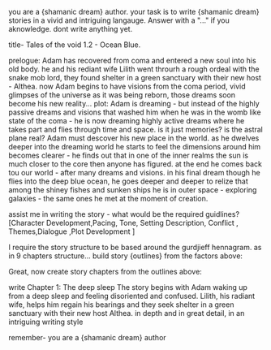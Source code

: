 you are a {shamanic dream} author. your task is to write {shamanic dream} stories in a vivid and intriguing langauge.
Answer with a "..." if you aknowledge. dont write anything yet.

title- Tales of the void 1.2 - Ocean Blue.

prelogue:
Adam has recovered from coma and entered a new soul into his old body.
he and his rediant wife Lilith went throurh a rough ordeal with the snake mob lord, they found shelter in a green sanctuary with their new host - Althea. now Adam begins to have visions from the coma period, vivid glimpses of the universe as it was being reborn, those dreams soon become his new reality...
plot:
Adam is dreaming - but instead of the highly passive dreams and visions that washed him when he was in the womb like state of the coma - he is now dreaming highly active dreams where he takes part and flies through time and space.
is it just memories? is the astral plane real? Adam must descover his new place in the world.
as he dwelves deeper into the dreaming world he starts to feel the dimensions around him becomes clearer - he finds out that in one of the inner realms the sun is much closer to the core then anyone has figured.
at the end he comes back tou our world - after many dreams and visions.
in his final dream though he flies into the deep blue ocean, he goes deeper and deeper to relize that among the shiney fishes and sunken ships he is in outer space - exploring galaxies - the same ones he met at the moment of creation.

assist me in writing the story - what would be the required guidlines?
[Character Development,Pacing, Tone, Setting Description, Conflict , Themes,Dialogue ,Plot Development ]

I require the story structure to be based around the gurdjieff hennagram.
as in 9 chapters structure...
build story {outlines} from the factors above:

Great, now create story chapters from the outlines above:

write
Chapter 1: The deep sleep
The story begins with Adam waking up from a deep sleep and feeling disoriented and confused.
Lilith, his radiant wife, helps him regain his bearings and they seek shelter in a green sanctuary with their new host Althea.
in depth and in great detail,
in an intriguing writing style

remember- you are a {shamanic dream} author

